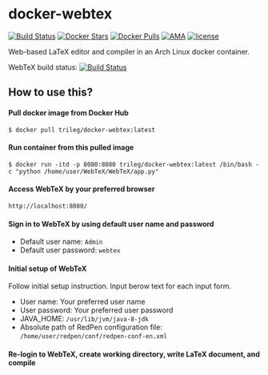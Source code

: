 # docker-webtex
[![Build Status](https://travis-ci.org/trileg/docker-webtex.svg?branch=master)](https://travis-ci.org/trileg/docker-webtex)
[![Docker Stars](https://img.shields.io/docker/stars/trileg/docker-webtex.svg?maxAge=3600)](https://hub.docker.com/r/trileg/docker-webtex/)
[![Docker Pulls](https://img.shields.io/docker/pulls/trileg/docker-webtex.svg?maxAge=3600)](https://hub.docker.com/r/trileg/docker-webtex/)
[![AMA](https://img.shields.io/badge/ask%20me-anything-0e7fc0.svg)](https://github.com/trileg/ama)
[![license](https://img.shields.io/github/license/trileg/docker-webtex.svg?maxAge=2592000)](LICENSE)

Web-based LaTeX editor and compiler in an Arch Linux docker container.

WebTeX build status: [![Build Status](https://travis-ci.org/trileg/WebTeX.svg?branch=master)](https://travis-ci.org/trileg/WebTeX)

## How to use this?
#### Pull docker image from Docker Hub
```
$ docker pull trileg/docker-webtex:latest
```

#### Run container from this pulled image
```
$ docker run -itd -p 8080:8080 trileg/docker-webtex:latest /bin/bash -c "python /home/user/WebTeX/WebTeX/app.py"
```

#### Access WebTeX by your preferred browser
```
http://localhost:8080/
```

#### Sign in to WebTeX by using default user name and password
- Default user name: `Admin`
- Default user password: `webtex`

#### Initial setup of WebTeX
Follow initial setup instruction. Input berow text for each input form.
- User name: Your preferred user name
- User password: Your preferred user password
- JAVA_HOME: `/usr/lib/jvm/java-8-jdk`
- Absolute path of RedPen configuration file: `/home/user/redpen/conf/redpen-conf-en.xml`

#### Re-login to WebTeX, create working directory, write LaTeX document, and compile

